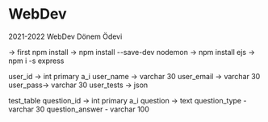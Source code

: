 # WebDev
2021-2022 WebDev Dönem Ödevi

-> first npm install
-> npm install --save-dev nodemon
-> npm install ejs
-> npm i -s express

user_id -> int primary a_i
user_name -> varchar 30
user_email -> varchar 30
user_pass-> varchar 30
user_tests -> json

test_table
question_id -> int primary a_i
question -> text
question_type - varchar 30
question_answer - varchar 100

